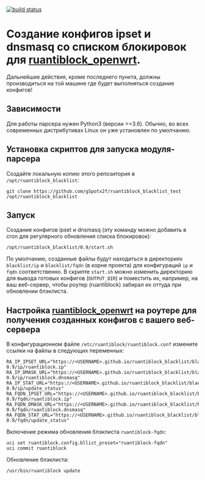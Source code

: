 [![build status](https://github.com/spvkgn/ruantiblock_blacklist/actions/workflows/update_blacklist.yml/badge.svg)](https://github.com/spvkgn/ruantiblock_blacklist/actions/workflows/update_blacklist.yml)

# Создание конфигов ipset и dnsmasq со списком блокировок для [ruantiblock_openwrt](https://github.com/gSpotx2f/ruantiblock_openwrt).

Дальнейшие действия, кроме последнего пункта, должны производиться на той машине где будет выполняться создание конфигов!

## Зависимости

Для работы парсера нужен Python3 (версии >=3.6). Обычно, во всех современных дистрибутивах Linux он уже установлен по умолчанию.

## Установка скриптов для запуска модуля-парсера

Создайте локальную копию этого репозитория в `/opt/ruantiblock_blacklist`:

    git clone https://github.com/gSpotx2f/ruantiblock_blacklist_test /opt/ruantiblock_blacklist

## Запуск

Создание конфигов ipset и dnsmasq (эту команду можно добавить в cron для регулярного обновления списка блокировок):

    /opt/ruantiblock_blacklist/0.9/start.sh

По умолчанию, созданные файлы будут находиться в директориях `blacklist/ip` и `blacklist/fqdn` (в корне проекта) для конфигураций `ip` и `fqdn` соответственно. В скрипте `start.sh` можно изменить директорию для вывода готовых конфигов (`OUTPUT_DIR`) и поместить их, например, на ваш веб-сервер, чтобы роутер (ruantiblock) забирал их оттуда при обновлении блэклиста.

## Настройка [ruantiblock_openwrt](https://github.com/gSpotx2f/ruantiblock_openwrt) на роутере для получения созданных конфигов с вашего веб-сервера

В конфигурационном файле `/etc/ruantiblock/ruantiblock.conf` измените ссылки на файлы в следующих переменных:

    RA_IP_IPSET_URL="https://<USERNAME>.github.io/ruantiblock_blacklist/blacklist-0.9/ip/ruantiblock.ip"
    RA_IP_DMASK_URL="https://<USERNAME>.github.io/ruantiblock_blacklist/blacklist-0.9/ip/ruantiblock.dnsmasq"
    RA_IP_STAT_URL="https://<USERNAME>.github.io/ruantiblock_blacklist/blacklist-0.9/ip/update_status"
    RA_FQDN_IPSET_URL="https://<USERNAME>.github.io/ruantiblock_blacklist/blacklist-0.9/fqdn/ruantiblock.ip"
    RA_FQDN_DMASK_URL="https://<USERNAME>.github.io/ruantiblock_blacklist/blacklist-0.9/fqdn/ruantiblock.dnsmasq"
    RA_FQDN_STAT_URL="https://<USERNAME>.github.io/ruantiblock_blacklist/blacklist-0.9/fqdn/update_status"

Включение режима обновления блэклиста `ruantiblock-fqdn`:

    uci set ruantiblock.config.bllist_preset="ruantiblock-fqdn"
    uci commit ruantiblock

Обновление блэклиста:

    /usr/bin/ruantiblock update
